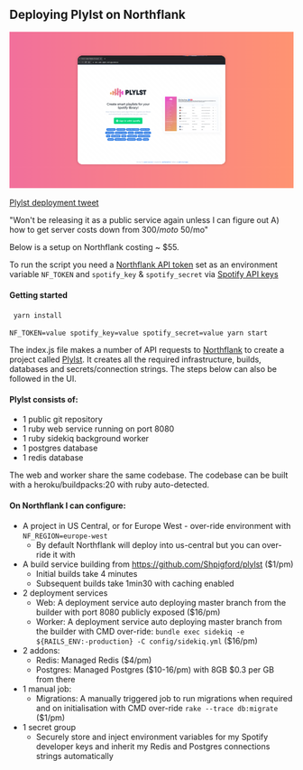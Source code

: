 ## Deploying Plylst on Northflank

![Plylst on Northflank](header.png)

[Plylst deployment tweet](https://twitter.com/Shpigford/status/1464262400362831876)

"Won't be releasing it as a public service again unless I can figure out A) how to get server costs down from $300/mo to ~$50/mo"

Below is a setup on Northflank costing ~ $55.

To run the script you need a [Northflank API token](https://northflank.com/docs/v1/application/secure/manage-api-tokens) set as an environment variable `NF_TOKEN` and `spotify_key` & `spotify_secret` via [Spotify API keys](https://developer.spotify.com/dashboard)

#### Getting started 
``` yarn install```

```NF_TOKEN=value spotify_key=value spotify_secret=value yarn start```

The index.js file makes a number of API requests to [Northflank](https://northflank.com) to create a project called [Plylst](https://github.com/Shpigford/plylst
). It creates all the required infrastructure, builds, databases and secrets/connection strings.
The steps below can also be followed in the UI.

#### Plylst consists of:
- 1 public git repository
- 1 ruby web service running on port 8080
- 1 ruby sidekiq background worker
- 1 postgres database
- 1 redis database

The web and worker share the same codebase. The codebase can be built with a heroku/buildpacks:20 with ruby auto-detected.

#### On Northflank I can configure:

- A project in US Central, or for Europe West - over-ride environment with `NF_REGION=europe-west`
  - By default Northflank will deploy into us-central but you can over-ride it with
- A build service building from https://github.com/Shpigford/plylst ($1/pm)
    - Initial builds take 4 minutes
    - Subsequent builds take 1min30 with caching enabled
- 2 deployment services
    - Web: A deployment service auto deploying master branch from the builder with port 8080 publicly exposed ($16/pm)
    - Worker: A deployment service auto deploying master branch from the builder with CMD over-ride: `bundle exec sidekiq -e ${RAILS_ENV:-production} -C config/sidekiq.yml` ($16/pm)
- 2 addons:
   - Redis: Managed Redis ($4/pm)
   - Postgres: Managed Postgres ($10-16/pm) with 8GB $0.3 per GB from there
- 1 manual job:
   - Migrations: A manually triggered job to run migrations when required and on initialisation with CMD over-ride `rake --trace db:migrate`  ($1/pm)
- 1 secret group
   - Securely store and inject environment variables for my Spotify developer keys and inherit my Redis and Postgres connections strings automatically